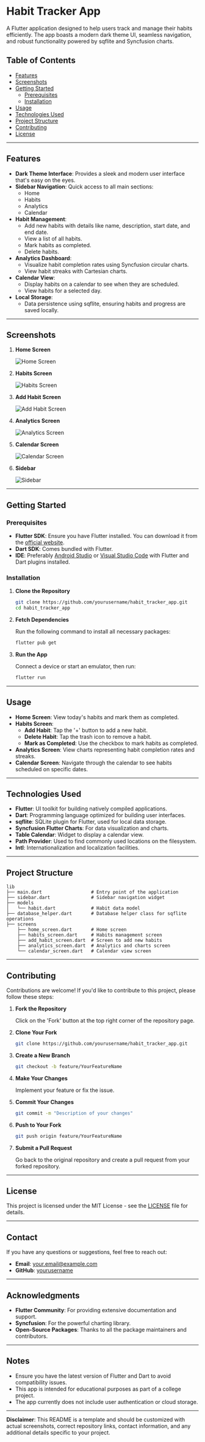
# Habit Tracker App

A Flutter application designed to help users track and manage their habits efficiently. The app boasts a modern dark theme UI, seamless navigation, and robust functionality powered by sqflite and Syncfusion charts.

## Table of Contents

- [Features](#features)
- [Screenshots](#screenshots)
- [Getting Started](#getting-started)
  - [Prerequisites](#prerequisites)
  - [Installation](#installation)
- [Usage](#usage)
- [Technologies Used](#technologies-used)
- [Project Structure](#project-structure)
- [Contributing](#contributing)
- [License](#license)

---

## Features

- **Dark Theme Interface**: Provides a sleek and modern user interface that's easy on the eyes.
- **Sidebar Navigation**: Quick access to all main sections:
  - Home
  - Habits
  - Analytics
  - Calendar
- **Habit Management**:
  - Add new habits with details like name, description, start date, and end date.
  - View a list of all habits.
  - Mark habits as completed.
  - Delete habits.
- **Analytics Dashboard**:
  - Visualize habit completion rates using Syncfusion circular charts.
  - View habit streaks with Cartesian charts.
- **Calendar View**:
  - Display habits on a calendar to see when they are scheduled.
  - View habits for a selected day.
- **Local Storage**:
  - Data persistence using sqflite, ensuring habits and progress are saved locally.

---

## Screenshots

1. **Home Screen**

   ![Home Screen](screenshots/Home%20Screen.jpg)

2. **Habits Screen**

   ![Habits Screen](screenshots/delete%20habits.jpg)

3. **Add Habit Screen**

   ![Add Habit Screen](screenshots/add%20habit.jpg)

4. **Analytics Screen**

   ![Analytics Screen](screenshots/analytics.jpg)

5. **Calendar Screen**

   ![Calendar Screen](screenshots/Calender.jpg)

6. **Sidebar**

   ![Sidebar](screenshots/sidebar.jpg)

---

## Getting Started

### Prerequisites

- **Flutter SDK**: Ensure you have Flutter installed. You can download it from the [official website](https://flutter.dev/docs/get-started/install).
- **Dart SDK**: Comes bundled with Flutter.
- **IDE**: Preferably [Android Studio](https://developer.android.com/studio) or [Visual Studio Code](https://code.visualstudio.com/) with Flutter and Dart plugins installed.

### Installation

1. **Clone the Repository**

   ```bash
   git clone https://github.com/yourusername/habit_tracker_app.git
   cd habit_tracker_app
   ```

2. **Fetch Dependencies**

   Run the following command to install all necessary packages:

   ```bash
   flutter pub get
   ```

3. **Run the App**

   Connect a device or start an emulator, then run:

   ```bash
   flutter run
   ```

---

## Usage

- **Home Screen**: View today's habits and mark them as completed.
- **Habits Screen**:
  - **Add Habit**: Tap the '+' button to add a new habit.
  - **Delete Habit**: Tap the trash icon to remove a habit.
  - **Mark as Completed**: Use the checkbox to mark habits as completed.
- **Analytics Screen**: View charts representing habit completion rates and streaks.
- **Calendar Screen**: Navigate through the calendar to see habits scheduled on specific dates.

---

## Technologies Used

- **Flutter**: UI toolkit for building natively compiled applications.
- **Dart**: Programming language optimized for building user interfaces.
- **sqflite**: SQLite plugin for Flutter, used for local data storage.
- **Syncfusion Flutter Charts**: For data visualization and charts.
- **Table Calendar**: Widget to display a calendar view.
- **Path Provider**: Used to find commonly used locations on the filesystem.
- **Intl**: Internationalization and localization facilities.

---

## Project Structure

```
lib
├── main.dart                  # Entry point of the application
├── sidebar.dart               # Sidebar navigation widget
├── models
│   └── habit.dart             # Habit data model
├── database_helper.dart       # Database helper class for sqflite operations
├── screens
    ├── home_screen.dart       # Home screen
    ├── habits_screen.dart     # Habits management screen
    ├── add_habit_screen.dart  # Screen to add new habits
    ├── analytics_screen.dart  # Analytics and charts screen
    └── calendar_screen.dart   # Calendar view screen
```

---

## Contributing

Contributions are welcome! If you'd like to contribute to this project, please follow these steps:

1. **Fork the Repository**

   Click on the 'Fork' button at the top right corner of the repository page.

2. **Clone Your Fork**

   ```bash
   git clone https://github.com/yourusername/habit_tracker_app.git
   ```

3. **Create a New Branch**

   ```bash
   git checkout -b feature/YourFeatureName
   ```

4. **Make Your Changes**

   Implement your feature or fix the issue.

5. **Commit Your Changes**

   ```bash
   git commit -m "Description of your changes"
   ```

6. **Push to Your Fork**

   ```bash
   git push origin feature/YourFeatureName
   ```

7. **Submit a Pull Request**

   Go back to the original repository and create a pull request from your forked repository.

---

## License

This project is licensed under the MIT License - see the [LICENSE](LICENSE) file for details.

---

## Contact

If you have any questions or suggestions, feel free to reach out:

- **Email**: your.email@example.com
- **GitHub**: [yourusername](https://github.com/yourusername)

---

## Acknowledgments

- **Flutter Community**: For providing extensive documentation and support.
- **Syncfusion**: For the powerful charting library.
- **Open-Source Packages**: Thanks to all the package maintainers and contributors.

---

## Notes

- Ensure you have the latest version of Flutter and Dart to avoid compatibility issues.
- This app is intended for educational purposes as part of a college project.
- The app currently does not include user authentication or cloud storage.

---

**Disclaimer**: This README is a template and should be customized with actual screenshots, correct repository links, contact information, and any additional details specific to your project.
